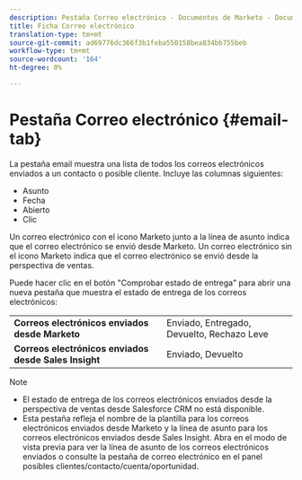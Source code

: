 ```yaml
---
description: Pestaña Correo electrónico - Documentos de Marketo - Documentación del producto
title: Ficha Correo electrónico
translation-type: tm+mt
source-git-commit: ad69776dc366f3b1feba550158bea834bb755beb
workflow-type: tm+mt
source-wordcount: '164'
ht-degree: 0%

---
```



# Pestaña Correo electrónico {#email-tab}

La pestaña email muestra una lista de todos los correos electrónicos enviados a un contacto o posible cliente. Incluye las columnas siguientes:

* Asunto
* Fecha
* Abierto
* Clic

Un correo electrónico con el icono Marketo junto a la línea de asunto indica que el correo electrónico se envió desde Marketo. Un correo electrónico sin el icono Marketo indica que el correo electrónico se envió desde la perspectiva de ventas.

Puede hacer clic en el botón &quot;Comprobar estado de entrega&quot; para abrir una nueva pestaña que muestra el estado de entrega de los correos electrónicos:

<table> 
 <tbody>
  <tr>
   <td><strong>Correos electrónicos enviados desde Marketo</strong></td>
   <td>Enviado, Entregado, Devuelto, Rechazo Leve</td>
  </tr>
  <tr>
   <td><strong>Correos electrónicos enviados desde Sales Insight</strong></td>
   <td>Enviado, Devuelto</td>
  </tr>
 </tbody>
</table>

>[!NOTE]
>
>* El estado de entrega de los correos electrónicos enviados desde la perspectiva de ventas desde Salesforce CRM no está disponible.
>* Esta pestaña refleja el nombre de la plantilla para los correos electrónicos enviados desde Marketo y la línea de asunto para los correos electrónicos enviados desde Sales Insight. Abra en el modo de vista previa para ver la línea de asunto de los correos electrónicos enviados o consulte la pestaña de correo electrónico en el panel posibles clientes/contacto/cuenta/oportunidad.

